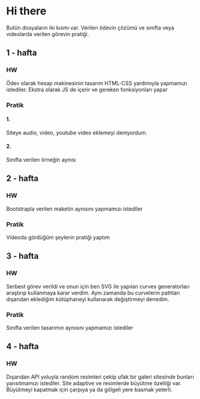 # Hi there

Butün dosyaların iki kısmı var. Verilen ödevin çözümü ve sınıfta veya videolarda verilen görevin pratiği.

## 1 - hafta

### HW

Ödev olarak hesap makinesinin tasarım HTML-CSS yardımıyla yapmamızı istediler. Ekstra olarak JS de içerir ve gereken fonksiyonları yapar

### Pratik

#### 1. 

Siteye audio, video, youtube video eklemeyi deniyordum.

#### 2.

Sınıfta verilen örneğin aynısı

## 2 - hafta

### HW 

Bootstrapla verilen maketin aynısını yapmamızı istediler

### Pratik

Videoda gördüğüm şeylerin pratiği yaptım

## 3 - hafta

### HW 

Serbest görev verildi ve onun için ben SVG ile yapılan curves generatorları araştırıp kullanmaya karar verdim. Aynı zamanda bu curvelerin pathları dışarıdan eklediğim kütüphaneyi kullanarak değiştirmeyi denedim.

### Pratik

Sınıfta verilen tasarımın aynısını yapmamızı istediler

## 4 - hafta

### HW 

Dışarıdan API yoluyla random resimleri çekip ufak bir galeri sitesinde bunları yansıtmamızı istediler. Site adaptive ve resimlerde büyütme özelliği var. Büyütmeyi kapatmak için çarpıya ya da gölgeli yere basmak yeterli.

